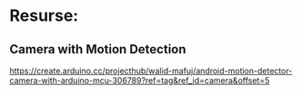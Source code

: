 # Resurse:
## Camera with Motion Detection
https://create.arduino.cc/projecthub/walid-mafuj/android-motion-detector-camera-with-arduino-mcu-306789?ref=tag&ref_id=camera&offset=5


